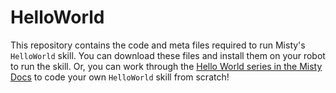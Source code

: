 # HelloWorld

This repository contains the code and meta files required to run Misty's `HelloWorld` skill. You can download these files and install them on your robot to run the skill. Or, you can work through the [Hello World series in the Misty Docs](https://docs.mistyrobotics.com/misty-ii/robot/hello-world/) to code your own `HelloWorld` skill from scratch!
